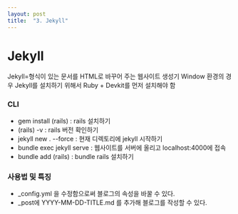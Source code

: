 ```yaml
---
layout: post
title:  "3. Jekyll"
---
```

# Jekyll
Jekyll=형식이 있는 문서를 HTML로 바꾸어 주는 웹사이트 생성기
Window 환경의 경우 Jekyll를 설치하기 위해서 Ruby + Devkit를 먼저 설치해야 함
### CLI
- gem install (rails) : rails 설치하기 
- (rails) -v : rails 버전 확인하기 
- jekyll new . --force : 현재 디렉토리에 jekyll 시작하기
- bundle exec jekyll serve : 웹사이트를 서버에 올리고 localhost:4000에 접속
- bundle add (rails) : bundle rails 설치하기 
### 사용법 및 특징
- _config.yml 을 수정함으로써 블로그의 속성을 바꿀 수 있다.
- _post에 YYYY-MM-DD-TITLE.md 를 추가해 블로그를 작성할 수 있다.